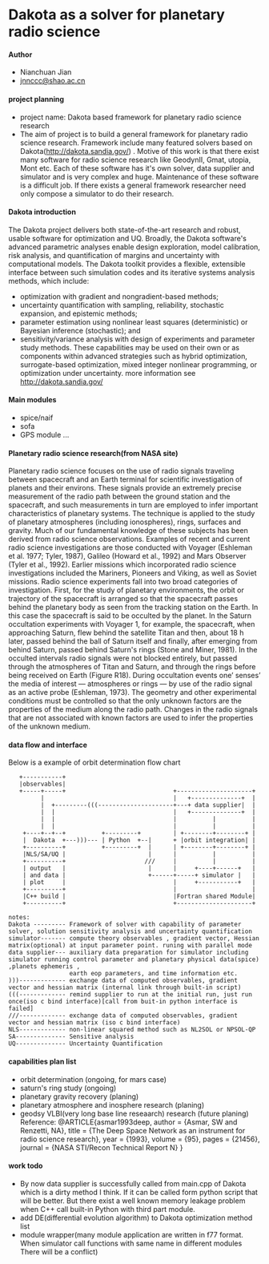 # Dakota as a solver for planetary radio science

#### Author
+ Nianchuan Jian
+ jnnccc@shao.ac.cn

#### project planning
+ project name: Dakota based framework for planetary radio science research  
+ The aim of project is to build a general framework for planetary radio science research. Framework include many featured solvers based on Dakota(http://dakota.sandia.gov/)
. Motive of this work is that there exist many software for radio science
research like GeodynII, Gmat, utopia, Mont etc. Each of these software has it's own solver, data supplier and simulator and is very complex and huge.
Maintenance of these software is a difficult job. If there exists a general framework researcher need only compose a simulator to do their research.



#### Dakota introduction
The Dakota project delivers both state-of-the-art research and robust, usable software for optimization and UQ. Broadly, the Dakota software's advanced parametric analyses enable design exploration, model calibration, risk analysis, and quantification of margins and uncertainty with computational models. The Dakota toolkit provides a flexible, extensible interface between such simulation codes and its iterative systems analysis methods, which include:
+ optimization with gradient and nongradient-based methods;
+ uncertainty quantification with sampling, reliability, stochastic expansion, and epistemic methods;
+ parameter estimation using nonlinear least squares (deterministic) or Bayesian inference (stochastic); and
+ sensitivity/variance analysis with design of experiments and parameter study methods.
  These capabilities may be used on their own or as components within advanced strategies such as hybrid optimization, surrogate-based optimization, mixed integer nonlinear programming, or optimization under uncertainty.
more information see http://dakota.sandia.gov/

#### Main modules
+ spice/naif
+ sofa
+ GPS module
...

#### Planetary radio science research(from NASA site) 
Planetary radio science focuses on the use of radio signals traveling between spacecraft and an Earth terminal for scientific investigation of planets and their environs. These signals provide an extremely precise measurement of the radio path between the ground station and the spacecraft, and such measurements in turn are employed to infer important characteristics of planetary systems. The technique is applied to the study of planetary atmospheres (including ionospheres), rings, surfaces and gravity. Much of our fundamental knowledge of these subjects has been derived from radio science observations. Examples of recent and current radio science investigations are those conducted with Voyager (Eshleman et al. 1977; Tyler, 1987), Galileo (Howard et al., 1992) and Mars Observer (Tyler et al., 1992). Earlier missions which incorporated radio science investigations included the Mariners, Pioneers and Viking, as well as Soviet missions.
Radio science experiments fall into two broad categories of investigation. First, for the study of planetary environments, the orbit or trajectory of the spacecraft is arranged so that the spacecraft passes behind the planetary body as seen from the tracking station on the Earth. In this case the spacecraft is said to be occulted by the planet. In the Saturn occultation experiments with Voyager 1, for example, the spacecraft, when approaching Saturn, flew behind the satellite Titan and then, about 18 h later, passed behind the ball of Saturn itself and finally, after emerging from behind Saturn, passed behind Saturn's rings (Stone and Miner, 1981). In the occulted intervals radio signals were not blocked entirely, but passed through the atmospheres of Titan and Saturn, and through the rings before being received on Earth (Figure R18). During occultation events one’ senses’ the media of interest — atmospheres or rings — by use of the radio signal as an active probe (Eshleman, 1973). The geometry and other experimental conditions must be controlled so that the only unknown factors are the properties of the medium along the radio path. Changes in the radio signals that are not associated with known factors are used to infer the properties of the unknown medium. 

#### data flow and interface
Below is a example of orbit determination flow chart
```
   +-----------+                                                                
   |observables|                                                                
   +-----+-----+                              +---------------------+           
         |                                    |   +--------------+  |           
         |  +---------(((---------------------+---+ data supplier|  |           
         |  |                                 |   +--------------+  |           
         |  |                                 |          |          |           
         |  |                                 |          |          |           
    +----+--+--+          +---------+         | +--------+--------+ |           
    |  Dakota  +---)))--- | Python  +--|      + |orbit integration| |           
    +----------+          +---------+  |      | +--------+--------+ |           
    |NLS/SA/UQ |                       |      |          |          |           
    +----------+                      ///     |          |          |           
    | output   |                       |      |     +----+------+   |           
    | and data |                       +------+-----+ simulator |   |           
    | plot     |                              |     +-----------+   |           
    +----------+                              |                     |           
    |C++ build |                              |Fortran shared Module|           
    +----------+                              +---------------------+           
                                                                                
notes:                                                                                                                                         
Dakota --------- Framework of solver with capability of parameter solver, solution sensitivity analysis and uncertainty quantification         
simulator------- compute theory observables , gradient vector, Hessian matrix(optional) at input parameter point. runing with parallel mode    
data supplier--- auxiliary data preparation for simulator including simulator running control parameter and planetary physical data(spice) ,planets ephemeris ,       
                 earth eop parameters, and time information etc.                                                                               
)))------------- exchange data of computed observables, gradient vector and hessian matrix (internal link through built-in script)                                     
(((------------- remind supplier to run at the initial run, just run once(iso c bind interface)[call from buit-in python interface is failed]                            
///------------- exchange data of computed observables, gradient vector and hessian matrix (iso c bind interface)                                         
NLS------------- non-linear squared method such as NL2SOL or NPSOL-QP 
SA-------------- Sensitive analysis                                                                                                            
UQ-------------- Uncertainty Quantification           
```

#### capabilities plan list
+ orbit determination (ongoing, for mars case)
+ saturn's ring study (ongoing)
+ planetary gravity recovery (planing)
+ planetary atmosphere and inosphere research (planing)
+ geodsy VLBI(very long base line reseaarch) research (future planing)
Reference:
@ARTICLE{asmar1993deep,
  author = {Asmar, SW and Renzetti, NA},
  title = {The Deep Space Network as an instrument for radio science research},
  year = {1993},
  volume = {95},
  pages = {21456},
  journal = {NASA STI/Recon Technical Report N}
}


#### work todo 
+ By now data supplier is successfully called from main.cpp of Dakota which is a dirty method I think. If it can be called form python script that will be better.
But there exist a well known memory leakage problem when C++ call built-in Python with third part module.
+ add DE(differential evolution algorithm) to Dakota optimization method list
+ module wrapper(many module application are written in f77 format. When simulator call functions with same name in different modules There will be a conflict)


